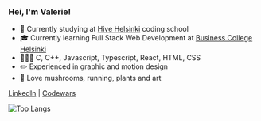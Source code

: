 
### Hei, I'm Valerie!

- 🐝 Currently studying at [Hive Helsinki](https://www.hive.fi/en/) coding school
- 🎓 Currently learning Full Stack Web Development at [Business College Helsinki](https://github.com/HelsinkiBusinessCollege)
- 👩🏻‍💻 C, C++, Javascript, Typescript, React, HTML, CSS
- ✏️ Experienced in graphic and motion design
- 🍄 Love mushrooms, running, plants and art

[LinkedIn](https://www.linkedin.com/in/valeria-vagapova) | [Codewars](https://www.codewars.com/users/pixelsnow) 

[![Top Langs](https://github-readme-stats.vercel.app/api/top-langs/?username=pixelsnow&layout=compact)](https://github.com/anuraghazra/github-readme-stats)
